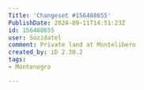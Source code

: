 ```yaml
---
Title: 'Changeset #156488655'
PublishDate: 2024-09-11T14:51:23Z
id: 156488655
user: Sozidatel
comment: Private land at Montelibero
created_by: iD 2.30.2
tags:
- Montenegro

---
```

